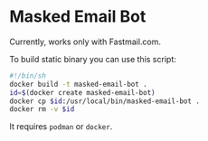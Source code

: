 # Masked Email Bot

Currently, works only with Fastmail.com.

To build static binary you can use this script:

```bash
#!/bin/sh
docker build -t masked-email-bot .
id=$(docker create masked-email-bot)
docker cp $id:/usr/local/bin/masked-email-bot .
docker rm -v $id
```

It requires `podman` or `docker`.